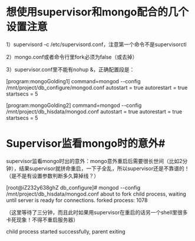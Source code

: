 # 想使用supervisor和mongo配合的几个设置注意
1）supervisord -c /etc/supervisord.conf，注意第一个命令不是supervisorctl

2）mongo.conf或者命令行里fork必须为false（或去掉）

3）supervisor.conf里不能有nohup &，正确配置段是：

 [program:mongoGolding1]
command=mongod --config /mnt/project/db_configure/mongod.conf
autostart = true
autorestart = true
startsecs = 5

[program:mongoGolding2]
command=mongod --config /mnt/project/db_hisdata/mongod.conf
autostart = true
autorestart = true
startsecs = 5
 




# Supervisor监看mongo时的意外#
supervisor监看mongo时出的意外：mongo意外重启后需要很长世间（比如2分钟），结果supervisor就拼命重启，一下子全乱，所以supervisor还是不靠谱的！（是不是有设置参数判断多久算掉线？）

[root@iZ232y638ghZ db_configure]# mongod --config /mnt/project/db_hisdata/mongod.conf
about to fork child process, waiting until server is ready for connections.
forked process: 1078

（这里等待了三分钟，而且此时如果用supervisor在重启的话另一个shell里很多卡死现象！不得不重启服务器）

child process started successfully, parent exiting




